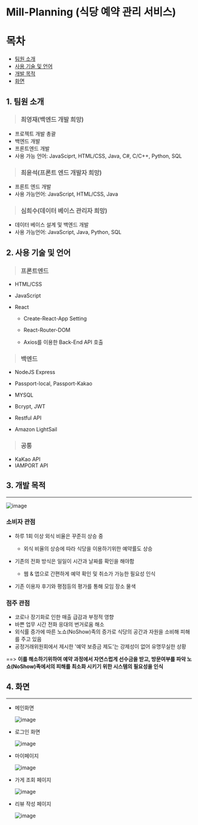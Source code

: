 # Mill-Planning (식당 예약 관리 서비스)
# 목차
- [팀원 소개](https://github.com/ece5074/Mill-Planning-Project#1-%ED%8C%80%EC%9B%90-%EC%86%8C%EA%B0%9C)
- [사용 기술 및 언어](https://github.com/ece5074/Mill-Planning-Project#2-%EC%82%AC%EC%9A%A9-%EA%B8%B0%EC%88%A0-%EB%B0%8F-%EC%96%B8%EC%96%B4)
- [개발 목적](https://github.com/ece5074/Mill-Planning-Project#3-%EA%B0%9C%EB%B0%9C-%EB%AA%A9%EC%A0%81)
- [화면](https://github.com/ece5074/Mill-Planning-Project#4-%ED%99%94%EB%A9%B4)

## 1. 팀원 소개
> ### 최영재(백엔드 개발 희망)
- 프로젝트 개발 총괄
- 백엔드 개발
- 프론트엔드 개발
- 사용 가능 언어: JavaSciprt, HTML/CSS, Java, C#, C/C++, Python, SQL


> ### 최윤석(프론트 엔드 개발자 희망)
- 프론트 엔드 개발
- 사용 가능언어: JavaScript, HTML/CSS, Java


> ### 심희수(데이터 베이스 관리자 희망)
- 데이터 베이스 설계 및 백엔드 개발
- 사용 가능언어: JavaScript, Java, Python, SQL

## 2. 사용 기술 및 언어
> ### 프론트엔드
- HTML/CSS

- JavaScript

- React
  * Create-React-App Setting
  
  * React-Router-DOM
  
  * Axios를 이용한 Back-End API 호출
  
> ### 백엔드
- NodeJS Express

- Passport-local, Passport-Kakao

- MYSQL

- Bcrypt, JWT

- Restful API

- Amazon LightSail

> ### 공통
- KaKao API
- IAMPORT API


## 3. 개발 목적
---
![image](https://user-images.githubusercontent.com/32730914/105944109-046caa00-60a6-11eb-9998-f69863fbcdd9.png)

### 소비자 관점
- 하루 1회 이상 외식 비율은 꾸준히 상승 중
  * 외식 비율의 상승에 따라 식당을 이용하기위한 예약률도 상승
  
- 기존의 전화 방식은 일일이 시간과 날짜를 확인을 해야함
  * 웹 & 앱으로 간편하게 예약 확인 및 취소가 가능한 필요성 인식

- 기존 이용자 후기와 평점등의 평가를 통해 모임 장소 물색

### 점주 관점
- 코로나 장기화로 인한 매출 급감과 부정적 영향
- 바쁜 업무 시간 전화 응대의 번거로움 해소
- 외식률 증가에 따른 노쇼(NoShow)족의 증가로 식당의 공간과 자원을 소비해 피해를 주고 있음
- 공정거래위원회에서 제시한 '예약 보증금 제도'는 강제성이 없어 유명무실한 상황

 ==> **이를 해소하기위하여 예약 과정에서 자연스럽게 선수금을 받고, 방문여부를 파악 노쇼(NoShow)족에서의 피해를 최소화 시키기 위한 시스템의 필요성을 인식**
 
 ## 4. 화면
 ---
 - 메인화면
 
   ![image](https://user-images.githubusercontent.com/32730914/106845815-12967800-66ef-11eb-83d3-3fa00ee2c928.png)
 - 로그인 화면
 
   ![image](https://user-images.githubusercontent.com/32730914/106845870-3063dd00-66ef-11eb-96c7-ec3971b089e9.png)
 - 마이페이지
 
   ![image](https://user-images.githubusercontent.com/32730914/106845955-525d5f80-66ef-11eb-9753-d1bec67f3c2c.png)
 - 가게 조회 페이지
 
   ![image](https://user-images.githubusercontent.com/32730914/106846024-728d1e80-66ef-11eb-9e5d-4c6aff28db96.png)
 - 리뷰 작성 페이지
 
   ![image](https://user-images.githubusercontent.com/32730914/106846122-9badaf00-66ef-11eb-841b-4a721050820a.png)
